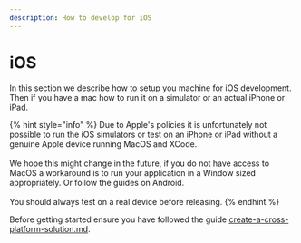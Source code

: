 ```yaml
---
description: How to develop for iOS
---
```


# iOS

In this section we describe how to setup you machine for iOS development. Then if you have a mac how to run it on a simulator or an actual iPhone or iPad.

{% hint style="info" %}
Due to Apple's policies it is unfortunately not possible to run the iOS simulators or test on an iPhone or iPad without a genuine Apple device running MacOS and XCode.\
\
We hope this might change in the future, if you do not have access to MacOS a  workaround is to run your application in a Window sized appropriately. Or follow the guides on Android.\
\
You should always test on a real device before releasing.
{% endhint %}



Before getting started ensure you have followed the guide [create-a-cross-platform-solution.md](../create-a-cross-platform-solution.md "mention").

